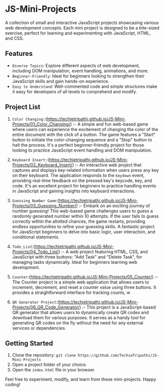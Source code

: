 # JS-Mini-Projects

A collection of small and interactive JavaScript projects showcasing various web development concepts. Each mini project is designed to be a bite-sized exercise, perfect for learning and experimenting with JavaScript, HTML, and CSS.

## Features

- `Diverse Topics`: Explore different aspects of web development, including DOM manipulation, event handling, animations, and more.
- `Beginner-Friendly`: Ideal for beginners looking to strengthen their JavaScript skills and gain hands-on experience.
- `Easy to Understand`: Well-commented code and simple structures make it easy for developers of all levels to comprehend and modify.

## Project List

1. `Color Changing:`(https://techietripathi.github.io/JS-Mini-Projects/01_Color_Changing/) :- A simple and fun web-based game where users can experience the excitement of changing the color of the entire document with the click of a button. The game features a "Start" button to initiate the color-changing sequence and a "Stop" button to halt the process. It's a perfect beginner-friendly project for those looking to practice JavaScript event handling and DOM manipulation.
   
2. `Keyboard Insert:`(https://techietripathi.github.io/JS-Mini-Projects/02_Keyboard_Insert/) :-  An interactive web project that captures and displays key-related information when users press any key on their keyboard. The application responds to the `keydown` event, providing real-time feedback on the pressed key's keycode, key, and code. It's an excellent project for beginners to practice handling events in JavaScript and gaining insights into keyboard interactions.

3. `Guessing Number Game`:(https://techietripathi.github.io/JS-Mini-Projects/03_Guessing_Number/) :-  Embark on an exciting journey of number guessing! This web-based game challenges users to guess a randomly generated number within 10 attempts. If the user fails to guess correctly within the allotted chances, the game restarts, providing endless opportunities to refine your guessing skills. A fantastic project for JavaScript beginners to delve into basic logic, user interaction, and conditional statements.

4. `Todo_List`:(https://techietripathi.github.io/JS-Mini-Projects/04_Todo_List/) :-  A web project featuring HTML, CSS, and JavaScript with three buttons: "Add Task" and "Delete Task", for managing tasks dynamically. Ideal for beginners learning web development.

5. `Counter`:(https://techietripathi.github.io/JS-Mini-Projects/05_Counter/) :-  The Counter project is a simple web application that allows users to increment, decrement, and reset a counter value using three buttons. It provides a straightforward interface for tracking counts, w

6. `QR Generator Project`:(https://techietripathi.github.io/JS-Mini-Projects/06_QR_Code_Generator/) :-  This project is a JavaScript-based QR generator that allows users to dynamically create QR codes and download them for various purposes. It serves as a handy tool for generating QR codes on the fly without the need for any external services or dependencies.
## Getting Started

1. Clone the repository: `git clone https://github.com/TechieTripathi/JS-Mini-Projects`
2. Open a project folder of your choice.
3. Open the `index.html` file in your browser.

Feel free to experiment, modify, and learn from these mini-projects. Happy coding!
